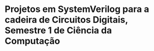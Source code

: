 # Projetos em SystemVerilog para a cadeira de Circuitos Digitais, Semestre 1 de Ciência da Computação
 
